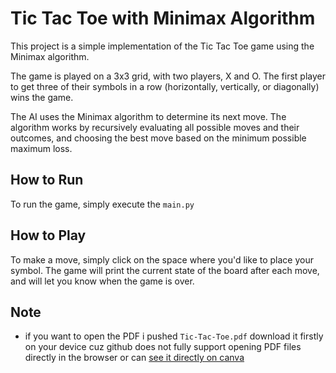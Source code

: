 
# Tic Tac Toe with Minimax Algorithm

This project is a simple implementation of the Tic Tac Toe game using the Minimax algorithm.

The game is played on a 3x3 grid, with two players, X and O. The first player to get three of their symbols in a row (horizontally, vertically, or diagonally) wins the game.

The AI uses the Minimax algorithm to determine its next move. The algorithm works by recursively evaluating all possible moves and their outcomes, and choosing the best move based on the minimum possible maximum loss.



## How to Run

To run the game, simply execute the `main.py` 

## How to Play

To make a move, simply click on the space where you'd like to place your symbol. 
The game will print the current state of the board after each move, and will let you know when the game is over.

## Note
- if you want to open the PDF i pushed `Tic-Tac-Toe.pdf` download it firstly on your device cuz github does not fully support opening PDF files directly in the browser or can [see it directly on canva](https://www.canva.com/design/DAGlox5a5T0/ZiXOye7cXr4q4bKcSlZJ6A/edit?utm_content=DAGlox5a5T0&utm_campaign=designshare&utm_medium=link2&utm_source=sharebutton) 


